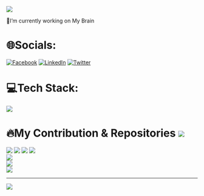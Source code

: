 ![](http://github-profile-summary-cards.vercel.app/api/cards/profile-details?username=YashNuhash&theme=default)

:briefcase:I’m currently working on My Brain 

# 🌐Socials: 
[![Facebook](https://img.shields.io/badge/Facebook-%231877F2.svg?logo=Facebook&logoColor=white)](https://facebook.com/YashNuhash)
[![LinkedIn](https://img.shields.io/badge/LinkedIn-%230077B5.svg?logo=linkedin&logoColor=white)](https://linkedin.com/in/YashNuhash)
[![Twitter](https://img.shields.io/badge/Twitter-%231DA1F2.svg?logo=Twitter&logoColor=white)](https://twitter.com/yashNuhash) 


# 💻Tech Stack:
<p align="left">
  <a href="https://skillicons.dev">
    <img src="https://skillicons.dev/icons?i=git,c,cpp,js,html,css,java,nodejs,react,bootstrap,tailwind,kubernetes,docker,mongodb," />
  </a>
</p>


# :fire:My Contribution & Repositories ![](https://i.imgur.com/waxVImv.png)
![](http://github-profile-summary-cards.vercel.app/api/cards/repos-per-language?username=YashNuhash&theme=default)
![](http://github-profile-summary-cards.vercel.app/api/cards/most-commit-language?username=YashNuhash&theme=default)
![](http://github-profile-summary-cards.vercel.app/api/cards/stats?username=YashNuhash&theme=default)
![](http://github-profile-summary-cards.vercel.app/api/cards/productive-time?username=YashNuhash&theme=default&utcOffset=8)</br>
![](https://github-readme-streak-stats.herokuapp.com/?user=YashNuhash&)</br>
![](https://github-contributor-stats.vercel.app/api?username=YashNuhash&limit=5&theme=flat&combine_all_yearly_contributions=true)</br>
![](https://github-readme-stats.vercel.app/api/top-langs?username=YashNuhash&show_icons=true&locale=en&layout=compact)</br>




---
[![](https://visitcount.itsvg.in/api?id=YashNuhash&icon=0&color=0)](https://visitcount.itsvg.in)
